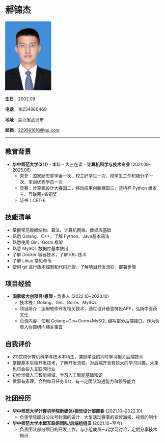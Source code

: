 # 郝锦杰

<img src="https://github.com/Eternal-Faith/cloud-computing/blob/main/%E5%85%8D%E5%86%A0%E7%85%A7.jpg" width="150" height="225">

**生日**：2002.09

**电话**：18234880469

**地址**：湖北省武汉市

**邮箱**：229561616@qq.com

---

## 教育背景
- **华中师范大学(211)** - 本科 - 大三在读 - **计算机科学与技术专业** (2021.09-2025.06)
  - 荣誉：国家励志奖学金一次、校三好学生一次、校学生工作积极分子一次、军训优秀学员一次
  - 竞赛：计算机设计大赛国二，移动应用创新赛国三，蓝桥杯 Python 组省三、互联网+省铜奖
  - 证书：CET-6

## 技能清单
- 掌握常见数据结构、算法、计算机网络、数据库基础
- 熟悉 Golang、C++，了解 Python、Java基本语法
- 熟悉使用 Gin、Gorm 框架
- 熟悉 MySQL 数据库基本使用
- 了解 Docker 容器技术，了解 k8s 技术
- 了解 Linux 常见命令
- 使用 git 进行版本控制和代码托管，了解项目开发流程、部署步骤

## 项目经验
- **国家级大创项目/悬壶** - 负责人 (2022.10~2023.10)
  - 技术栈：Golang、Gin、Gorm、MySQL
  - 项目简介：运用软件开发相关技术，通过设计悬壶特色APP，弘扬中医药文化
  - 负责内容：使用 Golang+Gin+Gorm+MySQL 编写部分后端接口，作为负责人协调组内相关事宜

## 自我评价
- 211院校计算机科学与技术本科生，兼顾学业的同时学习相关后端技术
- 掌握基本后端开发技术，了解开发流程，对后端开发有较大的学习兴趣，未来也将会投入互联网行业
- 初步涉猎人工智能领域，学习人工智能基础知识
- 做事有条理，会列每日任务 list，有一定团队沟通能力和领导能力

## 社团经历
- **华中师范大学计算机学院新媒体/视觉设计部部委** (2021.10~2022.10)
  - 负责学院部分公众号封面的设计，大型活动赛事的宣传海报、视频的制作
- **华中师范大学木犀互联网团队/后端组组员** (2021.10~至今)
  - 负责团队部分项目的开发工作，与小组成员一起学习讨论，定期分享技术知识